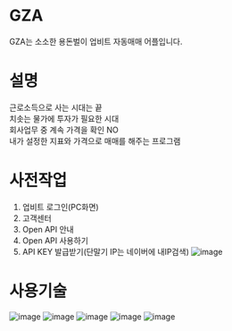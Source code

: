 # GZA
GZA는 소소한 용돈벌이 업비트 자동매매 어플입니다.

# 설명
근로소득으로 사는 시대는 끝  
치솟는 물가에 투자가 필요한 시대  
회사업무 중 계속 가격을 확인 NO  
내가 설정한 지표와 가격으로 매매를 해주는 프로그램  

# 사전작업
1. 업비트 로그인(PC화면)
2. 고객센터
3. Open API 안내
4. Open API 사용하기
5. API KEY 발급받기(단말기 IP는 네이버에 내IP검색)
![image](https://user-images.githubusercontent.com/45412843/206963144-d117df2b-58f0-4003-9598-a7eb59601e8b.png)
# 사용기술
![image](https://img.shields.io/badge/Android_Studio-Dolphin-3DDC84?style=flat&logo=android-studio&logoColor=white)
![image](https://img.shields.io/badge/Kotlin-1.7.20-0095D5?&style=flat&logo=kotlin&logoColor=white)
![image](https://img.shields.io/badge/Material--UI/UX-0081CB?style=flat&logo=material-ui&logoColor=white)
![image](https://img.shields.io/badge/Jetpack-AAC-red)
![image](https://img.shields.io/badge/Coroutine-8a2be2?style=flat)

